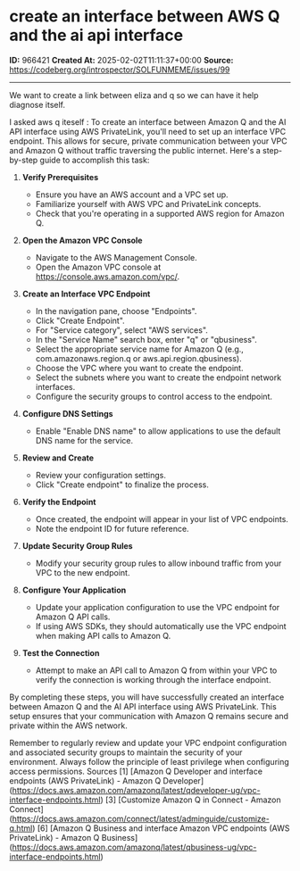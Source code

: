 # create an interface between AWS Q and the ai api interface

**ID:** 966421
**Created At:** 2025-02-02T11:11:37+00:00
**Source:** https://codeberg.org/introspector/SOLFUNMEME/issues/99

---

We want to create a link between eliza and q so we can have it help diagnose itself. 

I asked aws q iteself :
To create an interface between Amazon Q and the AI API interface using AWS PrivateLink, you'll need to set up an interface VPC endpoint. This allows for secure, private communication between your VPC and Amazon Q without traffic traversing the public internet. Here's a step-by-step guide to accomplish this task:

1. **Verify Prerequisites**
   - Ensure you have an AWS account and a VPC set up.
   - Familiarize yourself with AWS VPC and PrivateLink concepts.
   - Check that you're operating in a supported AWS region for Amazon Q.

2. **Open the Amazon VPC Console**
   - Navigate to the AWS Management Console.
   - Open the Amazon VPC console at https://console.aws.amazon.com/vpc/.

3. **Create an Interface VPC Endpoint**
   - In the navigation pane, choose "Endpoints".
   - Click "Create Endpoint".
   - For "Service category", select "AWS services".
   - In the "Service Name" search box, enter "q" or "qbusiness".
   - Select the appropriate service name for Amazon Q (e.g., com.amazonaws.region.q or aws.api.region.qbusiness).
   - Choose the VPC where you want to create the endpoint.
   - Select the subnets where you want to create the endpoint network interfaces.
   - Configure the security groups to control access to the endpoint.

4. **Configure DNS Settings**
   - Enable "Enable DNS name" to allow applications to use the default DNS name for the service.

5. **Review and Create**
   - Review your configuration settings.
   - Click "Create endpoint" to finalize the process.

6. **Verify the Endpoint**
   - Once created, the endpoint will appear in your list of VPC endpoints.
   - Note the endpoint ID for future reference.

7. **Update Security Group Rules**
   - Modify your security group rules to allow inbound traffic from your VPC to the new endpoint.

8. **Configure Your Application**
   - Update your application configuration to use the VPC endpoint for Amazon Q API calls.
   - If using AWS SDKs, they should automatically use the VPC endpoint when making API calls to Amazon Q.

9. **Test the Connection**
   - Attempt to make an API call to Amazon Q from within your VPC to verify the connection is working through the interface endpoint.

By completing these steps, you will have successfully created an interface between Amazon Q and the AI API interface using AWS PrivateLink. This setup ensures that your communication with Amazon Q remains secure and private within the AWS network.

Remember to regularly review and update your VPC endpoint configuration and associated security groups to maintain the security of your environment. Always follow the principle of least privilege when configuring access permissions.
Sources
[1] [Amazon Q Developer and interface endpoints (AWS PrivateLink) - Amazon Q Developer] (https://docs.aws.amazon.com/amazonq/latest/qdeveloper-ug/vpc-interface-endpoints.html)
[3] [Customize Amazon Q in Connect - Amazon Connect] (https://docs.aws.amazon.com/connect/latest/adminguide/customize-q.html)
[6] [Amazon Q Business and interface Amazon VPC endpoints (AWS PrivateLink) - Amazon Q Business] (https://docs.aws.amazon.com/amazonq/latest/qbusiness-ug/vpc-interface-endpoints.html)